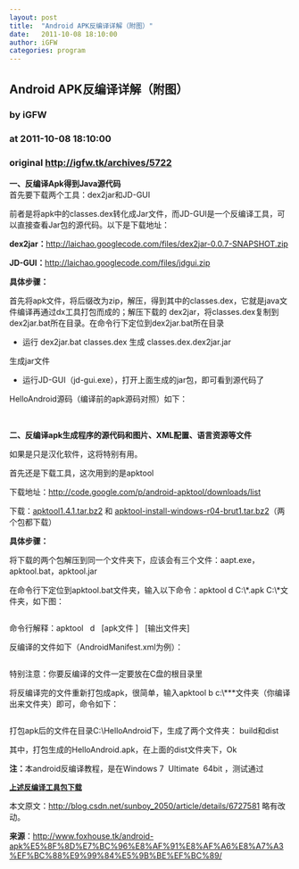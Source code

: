 ```yaml
---
layout: post
title:  "Android APK反编译详解（附图）"
date:   2011-10-08 18:10:00
author: iGFW
categories: program
---
```


## Android APK反编译详解（附图）
### by iGFW
### at 2011-10-08 18:10:00
### original <http://igfw.tk/archives/5722>

<p><strong>一、反编译Apk得到Java源代码</strong><br>
首先要下载两个工具：dex2jar和JD-GUI</p>
<p>前者是将apk中的classes.dex转化成Jar文件，而JD-GUI是一个反编译工具，可以直接查看Jar包的源代码。以下是下载地址：</p>
<p><strong>dex2jar：</strong><a href="http://laichao.googlecode.com/files/dex2jar-0.0.7-SNAPSHOT.zip"><span>http://laichao.googlecode.com/files/dex2jar-0.0.7-SNAPSHOT.zip</span></a></p>
<p><strong>JD-GUI：</strong><a href="http://laichao.googlecode.com/files/jdgui.zip"><span>http://laichao.googlecode.com/files/jdgui.zip</span></a></p>
<p><span></span></p>
<p><strong>具体步骤：</strong></p>
<p>首先将apk文件，将后缀改为zip，解压，得到其中的classes.dex，它就是java文件编译再通过dx工具打包而成的；解压下载的 dex2jar，将classes.dex复制到dex2jar.bat所在目录。在命令行下定位到dex2jar.bat所在目录</p>
<ul>
<li>运行 dex2jar.bat classes.dex 生成 classes.dex.dex2jar.jar</li>
</ul>
<p><img src="http://foxlog.co.cc/usedPictures/20110921/1.gif" alt="">生成jar文件</p>
<ul>
<li>运行JD-GUI（jd-gui.exe），打开上面生成的jar包，即可看到源代码了</li>
</ul>
<p><img src="http://foxlog.co.cc/usedPictures/20110921/2.gif" alt=""><br>
HelloAndroid源码（编译前的apk源码对照）如下：</p>
<p><strong><img src="http://foxlog.co.cc/usedPictures/20110921/3.gif" alt=""></strong><strong><br>
</strong></p>
<p><strong>二、反编译apk生成程序的源代码和图片、XML配置、语言资源等文件</strong></p>
<p>如果是只是汉化软件，这将特别有用。</p>
<p>首先还是下载工具，这次用到的是apktool</p>
<p>下载地址：<a href="http://code.google.com/p/android-apktool/downloads/list"><span>http://code.google.com/p/android-apktool/downloads/list</span></a></p>
<p>下载<span>：</span><a href="http://android-apktool.googlecode.com/files/apktool1.4.1.tar.bz2"><span>apktool1.4.1.tar.bz2</span></a> 和 <a href="http://android-apktool.googlecode.com/files/apktool-install-windows-r04-brut1.tar.bz2"><span>apktool-install-windows-r04-brut1.tar.bz2</span></a>（两个包都下载）</p>
<p><strong>具体步骤：</strong></p>
<p>将下载的两个包解压到同一个文件夹下，应该会有三个文件：aapt.exe，apktool.bat，apktool.jar</p>
<p>在命令行下定位到apktool.bat文件夹，输入以下命令：apktool d C:\*.apk C:\*文件夹，如下图：</p>
<p><img src="http://foxlog.co.cc/usedPictures/20110921/4.gif" alt=""></p>
<p><span>命令行解释：apktool   d   [apk文件 ]   [输出文件夹]</span></p>
<p>反编译的文件如下（AndroidManifest.xml为例）：</p>
<p><img src="http://foxlog.co.cc/usedPictures/20110921/5.gif" alt=""></p>
<p>特别注意：你要反编译的文件一定要放在C盘的根目录里</p>
<p>将反编译完的文件重新打包成apk，很简单，输入<span>apktool b c:\***文件夹（你编译出来文件夹）</span>即可，命令如下：</p>
<p><img src="http://foxlog.co.cc/usedPictures/20110921/6.gif" alt=""></p>
<p>打包apk后的文件在目录C:\HelloAndroid下，生成了两个文件夹： build和dist</p>
<p>其中，打包生成的HelloAndroid.apk，在上面的dist文件夹下，Ok</p>
<p><strong>注：</strong>本android反编译教程，是在Windows 7  Ultimate  64bit ，测试通过</p>
<p><a href="http://d.download.csdn.net/down/3556426/sunboy_2050"><strong><span style="font-size:small">上述反编译工具包下载</span></strong></a></p>
<p>本文原文：<a href="http://blog.csdn.net/sunboy_2050/article/details/6727581">http://blog.csdn.net/sunboy_2050/article/details/6727581</a> 略有改动。</p>
<p><strong>来源</strong>：<a href="http://www.foxhouse.tk/android-apk%E5%8F%8D%E7%BC%96%E8%AF%91%E8%AF%A6%E8%A7%A3%EF%BC%88%E9%99%84%E5%9B%BE%EF%BC%89/">http://www.foxhouse.tk/android-apk%E5%8F%8D%E7%BC%96%E8%AF%91%E8%AF%A6%E8%A7%A3%EF%BC%88%E9%99%84%E5%9B%BE%EF%BC%89/</a></p>
